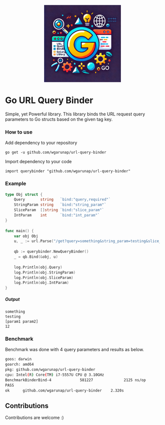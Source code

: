 <div align="center">
    <img src="logo.webp" alt="Logo" width="250"/>
</div>

# Go URL Query Binder
Simple, yet Powerful library. This library binds the URL request query parameters to Go structs based on the given tag key.

### How to use
Add dependency to your repository
```shell
go get -u github.com/wgarunap/url-query-binder
```
Import dependency to your code
```shell
import querybinder "github.com/wgarunap/url-query-binder"
```

### Example
```go
type Obj struct {
	Query       string   `bind:"query,required"`
	StringParam string   `bind:"string_param"`
	SliceParam  []string `bind:"slice_param"`
	IntParam    int      `bind:"int_param"`
}

func main() {
	var obj Obj
	u, _ := url.Parse("/get?query=something&string_param=testing&slice_param=param1&slice_param=param2&int_param=12")

	qb := querybinder.NewQueryBinder()
	_ = qb.Bind(&obj, u)

	log.Println(obj.Query)
	log.Println(obj.StringParam)
	log.Println(obj.SliceParam)
	log.Println(obj.IntParam)
}
```

##### Output
```shell
something
testing
[param1 param2]
12
```

### Benchmark
Benchmark was done with 4 query parameters and results as below. 

```bash
goos: darwin
goarch: amd64
pkg: github.com/wgarunap/url-query-binder
cpu: Intel(R) Core(TM) i7-5557U CPU @ 3.10GHz
BenchmarkBinderBind-4             581227              2125 ns/op
PASS
ok      github.com/wgarunap/url-query-binder    2.320s

```

## Contributions
Contributions are welcome :) 
